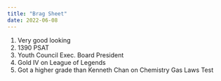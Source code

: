 ```yaml
---
title: "Brag Sheet"
date: 2022-06-08
---
```


1. Very good looking
2. 1390 PSAT
3. Youth Council Exec. Board President
4. Gold IV on League of Legends
5. Got a higher grade than Kenneth Chan on Chemistry Gas Laws Test
